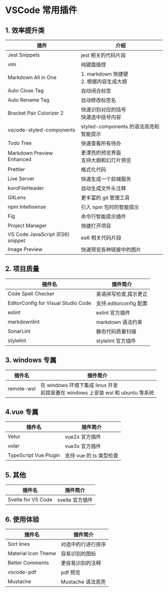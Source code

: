 # VSCode 常用插件

<!-- slide -->

## 1. 效率提升类

| 插件                             | 介绍                                          |
| -------------------------------- | --------------------------------------------- |
| Jest Snippets                    | jest 相关的代码片段                           |
| vim                              | 纯键盘操控                                    |
| Markdown All in One              | 1. markdown 快捷键 <br /> 2. 根据内容生成大纲 |
| Auto Close Tag                   | 自动闭合标签                                  |
| Auto Rename Tag                  | 自动修改标签名                                |
| Bracket Pair Colorizer 2         | 快速识别对应的括号<br /> 快速选中括号内容     |
| vscode-styled-components         | styled-components 的语法高亮和智能提示        |
| Todo Tree                        | 快速查看所有待办                              |
| Markdown Preview Enhanced        | 更漂亮的预览界面 <br /> 支持大纲和幻灯片预览  |
| Prettier                         | 格式化代码                                    |
| Live Server                      | 快速生成一个前端服务                          |
| koroFileHeader                   | 自动生成文件头注释                            |
| GitLens                          | 更丰富的 git 管理工具                         |
| npm Intellisense                 | 引入 npm 包时的智能提示                       |
| Fig                              | 命令行智能提示插件                            |
| Project Manager                  | 快捷打开项目                                  |
| VS Code JavaScript (ES6) snippet | es6 相关代码片段                              |
| Image Preview                    | 快速预览各种链接中的图片                      |

<!-- slide -->

## 2. 项目质量

| 插件名                              | 插件简介               |
| ----------------------------------- | ---------------------- |
| Code Spell Checker                  | 英语拼写检查,提示更正  |
| EditorConfig for Visual Studio Code | 支持.editorconfig 配置 |
| eslint                              | eslint 官方插件        |
| markdownlint                        | markdown 语法约束      |
| SonarLint                           | 静态代码质量扫描       |
| stylelint                           | stylelint 官方插件     |

<!-- slide -->

## 3. windows 专属

| 插件名     | 插件简介                                                                             |
| ---------- | ------------------------------------------------------------------------------------ |
| remote-wsl | 在 windows 环境下集成 linux 开发<br/> 前提是要在 windows 上安装 wsl 和 ubuntu 等系统 |

<!-- slide -->

## 4.vue 专属

| 插件名                | 插件简介                |
| --------------------- | ----------------------- |
| Vetur                 | vue2x 官方插件          |
| volar                 | vue3x 官方插件          |
| TypeScript Vue Plugin | 支持 vue 的 ts 类型检查 |

<!-- slide -->

## 5. 其他

| 插件名             | 插件简介        |
| ------------------ | --------------- |
| Svelte for VS Code | svelte 官方插件 |

## 6. 使用体验

| 插件名              | 插件简介           |
| ------------------- | ------------------ |
| Sort lines          | 对选中的行进行排序 |
| Material Icon Theme | 容易识别的图标     |
| Better Comments     | 更容易识别的注释   |
| vscode-pdf          | pdf 预览           |
| Mustache            | Mustache 语法高亮  |

